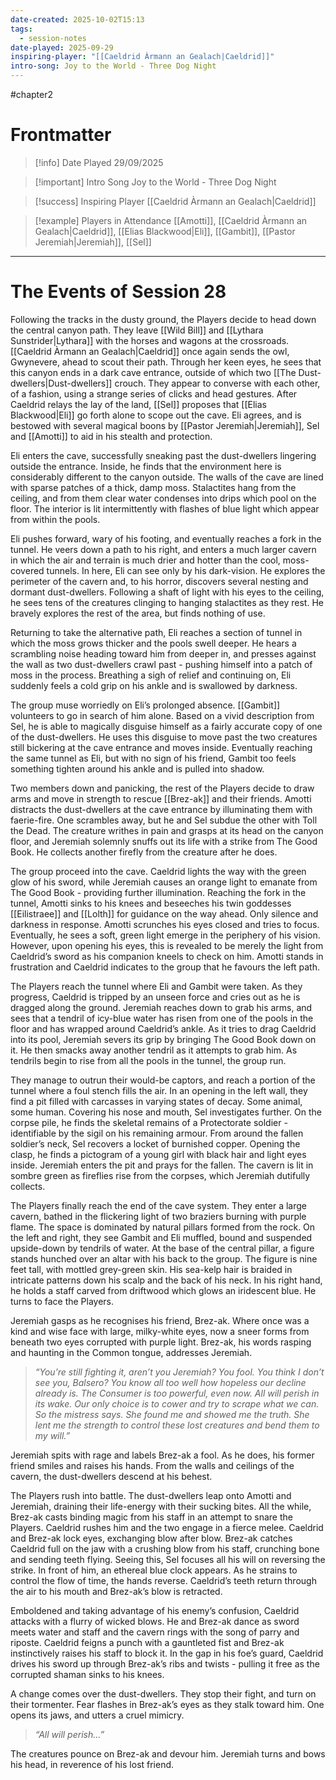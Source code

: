 ```yaml
---
date-created: 2025-10-02T15:13
tags:
  - session-notes
date-played: 2025-09-29
inspiring-player: "[[Caeldrid Àrmann an Gealach|Caeldrid]]"
intro-song: Joy to the World - Three Dog Night
---
```

#chapter2
# Frontmatter

> [!info] Date Played
> 29/09/2025

> [!important] Intro Song
> Joy to the World - Three Dog Night

> [!success] Inspiring Player
> [[Caeldrid Àrmann an Gealach|Caeldrid]]

> [!example] Players in Attendance
> [[Amotti]], [[Caeldrid Àrmann an Gealach|Caeldrid]], [[Elias Blackwood|Eli]], [[Gambit]], [[Pastor Jeremiah|Jeremiah]], [[Sel]]

---
# The Events of Session 28

Following the tracks in the dusty ground, the Players decide to head down the central canyon path. They leave [[Wild Bill]] and [[Lythara Sunstrider|Lythara]] with the horses and wagons at the crossroads. [[Caeldrid Àrmann an Gealach|Caeldrid]] once again sends the owl, Gwynevere, ahead to scout their path. Through her keen eyes, he sees that this canyon ends in a dark cave entrance, outside of which two [[The Dust-dwellers|Dust-dwellers]] crouch. They appear to converse with each other, of a fashion, using a strange series of clicks and head gestures. After Caeldrid relays the lay of the land, [[Sel]] proposes that [[Elias Blackwood|Eli]] go forth alone to scope out the cave. Eli agrees, and is bestowed with several magical boons by [[Pastor Jeremiah|Jeremiah]], Sel and [[Amotti]] to aid in his stealth and protection.

Eli enters the cave, successfully sneaking past the dust-dwellers lingering outside the entrance. Inside, he finds that the environment here is considerably different to the canyon outside. The walls of the cave are lined with sparse patches of a thick, damp moss. Stalactites hang from the ceiling, and from them clear water condenses into drips which pool on the floor. The interior is lit intermittently with flashes of blue light which appear from within the pools.

Eli pushes forward, wary of his footing, and eventually reaches a fork in the tunnel. He veers down a path to his right, and enters a much larger cavern in which the air and terrain is much drier and hotter than the cool, moss-covered tunnels. In here, Eli can see only by his dark-vision. He explores the perimeter of the cavern and, to his horror, discovers several nesting and dormant dust-dwellers. Following a shaft of light with his eyes to the ceiling, he sees tens of the creatures clinging to hanging stalactites as they rest. He bravely explores the rest of the area, but finds nothing of use.

Returning to take the alternative path, Eli reaches a section of tunnel in which the moss grows thicker and the pools swell deeper. He hears a scrambling noise heading toward him from deeper in, and presses against the wall as two dust-dwellers crawl past - pushing himself into a patch of moss in the process. Breathing a sigh of relief and continuing on, Eli suddenly feels a cold grip on his ankle and is swallowed by darkness.

The group muse worriedly on Eli’s prolonged absence. [[Gambit]] volunteers to go in search of him alone. Based on a vivid description from Sel, he is able to magically disguise himself as a fairly accurate copy of one of the dust-dwellers. He uses this disguise to move past the two creatures still bickering at the cave entrance and moves inside. Eventually reaching the same tunnel as Eli, but with no sign of his friend, Gambit too feels something tighten around his ankle and is pulled into shadow.

Two members down and panicking, the rest of the Players decide to draw arms and move in strength to rescue [[Brez-ak]] and their friends. Amotti distracts the dust-dwellers at the cave entrance by illuminating them with faerie-fire. One scrambles away, but he and Sel subdue the other with Toll the Dead. The creature writhes in pain and grasps at its head on the canyon floor, and Jeremiah solemnly snuffs out its life with a strike from The Good Book. He collects another firefly from the creature after he does.

The group proceed into the cave. Caeldrid lights the way with the green glow of his sword, while Jeremiah causes an orange light to emanate from The Good Book - providing further illumination. Reaching the fork in the tunnel, Amotti sinks to his knees and beseeches his twin goddesses [[Eilistraee]] and [[Lolth]] for guidance on the way ahead. Only silence and darkness in response. Amotti scrunches his eyes closed and tries to focus. Eventually, he sees a soft, green light emerge in the periphery of his vision. However, upon opening his eyes, this is revealed to be merely the light from Caeldrid’s sword as his companion kneels to check on him. Amotti stands in frustration and Caeldrid indicates to the group that he favours the left path.

The Players reach the tunnel where Eli and Gambit were taken. As they progress, Caeldrid is tripped by an unseen force and cries out as he is dragged along the ground. Jeremiah reaches down to grab his arms, and sees that a tendril of icy-blue water has risen from one of the pools in the floor and has wrapped around Caeldrid’s ankle. As it tries to drag Caeldrid into its pool, Jeremiah severs its grip by bringing The Good Book down on it. He then smacks away another tendril as it attempts to grab him. As tendrils begin to rise from all the pools in the tunnel, the group run.

They manage to outrun their would-be captors, and reach a portion of the tunnel where a foul stench fills the air. In an opening in the left wall, they find a pit filled with carcasses in varying states of decay. Some animal, some human. Covering his nose and mouth, Sel investigates further. On the corpse pile, he finds the skeletal remains of a Protectorate soldier - identifiable by the sigil on his remaining armour. From around the fallen soldier’s neck, Sel recovers a locket of burnished copper. Opening the clasp, he finds a pictogram of a young girl with black hair and light eyes inside. Jeremiah enters the pit and prays for the fallen. The cavern is lit in sombre green as fireflies rise from the corpses, which Jeremiah dutifully collects.

The Players finally reach the end of the cave system. They enter a large cavern, bathed in the flickering light of two braziers burning with purple flame. The space is dominated by natural pillars formed from the rock. On the left and right, they see Gambit and Eli muffled, bound and suspended upside-down by tendrils of water. At the base of the central pillar, a figure stands hunched over an altar with his back to the group. The figure is nine feet tall, with mottled grey-green skin. His sea-kelp hair is braided in intricate patterns down his scalp and the back of his neck. In his right hand, he holds a staff carved from driftwood which glows an iridescent blue. He turns to face the Players.

Jeremiah gasps as he recognises his friend, Brez-ak. Where once was a kind and wise face with large, milky-white eyes, now a sneer forms from beneath two eyes corrupted with purple light. Brez-ak, his words rasping and haunting in the Common tongue, addresses Jeremiah.

> *“You’re still fighting it, aren’t you Jeremiah? You fool. You think I don’t see you, Balsero? You know all too well how hopeless our decline already is. The Consumer is too powerful, even now. All will perish in its wake. Our only choice is to cower and try to scrape what we can. So the mistress says. She found me and showed me the truth. She lent me the strength to control these lost creatures and bend them to my will.”*

Jeremiah spits with rage and labels Brez-ak a fool. As he does, his former friend smiles and raises his hands. From the walls and ceilings of the cavern, the dust-dwellers descend at his behest.

The Players rush into battle. The dust-dwellers leap onto Amotti and Jeremiah, draining their life-energy with their sucking bites. All the while, Brez-ak casts binding magic from his staff in an attempt to snare the Players. Caeldrid rushes him and the two engage in a fierce melee. Caeldrid and Brez-ak lock eyes, exchanging blow after blow. Brez-ak catches Caeldrid full on the jaw with a crushing blow from his staff, crunching bone and sending teeth flying. Seeing this, Sel focuses all his will on reversing the strike. In front of him, an ethereal blue clock appears. As he strains to control the flow of time, the hands reverse. Caeldrid’s teeth return through the air to his mouth and Brez-ak’s blow is retracted.

Emboldened and taking advantage of his enemy’s confusion, Caeldrid attacks with a flurry of wicked blows. He and Brez-ak dance as sword meets water and staff and the cavern rings with the song of parry and riposte. Caeldrid feigns a punch with a gauntleted fist and Brez-ak instinctively raises his staff to block it. In the gap in his foe’s guard, Caeldrid drives his sword up through Brez-ak’s ribs and twists - pulling it free as the corrupted shaman sinks to his knees.

A change comes over the dust-dwellers. They stop their fight, and turn on their tormenter. Fear flashes in Brez-ak’s eyes as they stalk toward him. One opens its jaws, and utters a cruel mimicry.

> *“All will perish…”*

The creatures pounce on Brez-ak and devour him. Jeremiah turns and bows his head, in reverence of his lost friend.